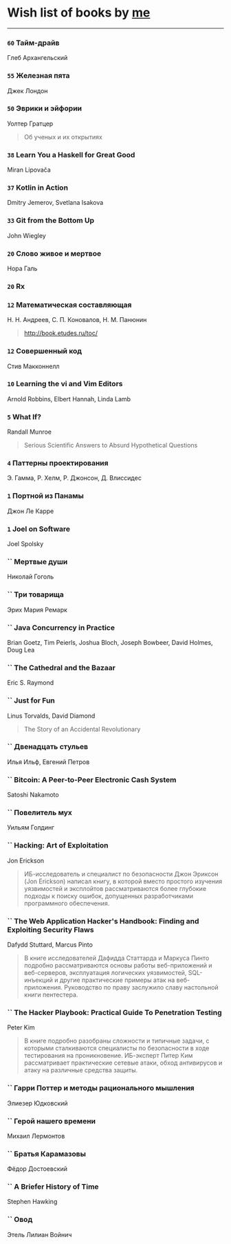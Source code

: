 # Wish list of books by [me](http://www.knigopis.com/#/user/books?u=381417697-yandex)
---

### `60` Тайм-драйв
Глеб Архангельский

### `55` Железная пята
Джек Лондон

### `50` Эврики и эйфории
Уолтер Гратцер
> Об ученых и их открытиях

### `38` Learn You a Haskell for Great Good
Miran Lipovača

### `37` Kotlin in Action
Dmitry Jemerov, Svetlana Isakova

### `33` Git from the Bottom Up
John Wiegley

### `20` Слово живое и мертвое
Нора Галь

### `20` Rx

### `12` Математическая составляющая
Н. Н. Андреев, С. П. Коновалов, Н. М. Панюнин
> http://book.etudes.ru/toc/

### `12` Совершенный код
Стив Макконнелл

### `10` Learning the vi and Vim Editors
Arnold Robbins, Elbert Hannah, Linda Lamb

### `5` What If?
Randall Munroe
> Serious Scientific Answers to Absurd Hypothetical Questions

### `4` Паттерны проектирования
Э. Гамма, Р. Хелм, Р. Джонсон, Д. Влиссидес

### `1` Портной из Панамы
Джон Ле Карре

### `1` Joel on Software
Joel Spolsky

### `` Мертвые души
Николай Гоголь

### `` Три товарища
Эрих Мария Ремарк

### `` Java Concurrency in Practice
Brian Goetz,‎ Tim Peierls,‎ Joshua Bloch,‎ Joseph Bowbeer,‎ David Holmes,‎ Doug Lea

### `` The Cathedral and the Bazaar
Eric S. Raymond

### `` Just for Fun
Linus Torvalds, David Diamond
> The Story of an Accidental Revolutionary

### `` Двенадцать стульев
Илья Ильф, Евгений Петров

### `` Bitcoin: A Peer-to-Peer Electronic Cash System
Satoshi Nakamoto

### `` Повелитель мух
Уильям Голдинг

### `` Hacking: Art of Exploitation
Jon Erickson
> ИБ-исследователь и специалист по безопасности Джон Эриксон (Jon Erickson) написал книгу, в которой вместо простого изучения уязвимостей и эксплойтов рассматриваются более глубокие подходы к поиску ошибок, допущенных разработчиками программного обеспечения.

### `` The Web Application Hacker's Handbook: Finding and Exploiting Security Flaws
Dafydd Stuttard, Marcus Pinto
> В книге исследователей Дафидда Статтарда и Маркуса Пинто подробно рассматриваются основы работы веб-приложений и веб-серверов, эксплуатация логических уязвимостей, SQL-инъекций и другие практические примеры атак на веб-приложения. Руководство по праву заслужило славу настольной книги пентестера.

### `` The Hacker Playbook: Practical Guide To Penetration Testing
Peter Kim
> В книге подробно разобраны сложности и типичные задачи, с которыми сталкиваются специалисты по безопасности в ходе тестирования на проникновение. ИБ-эксперт Питер Ким рассматривает практические сетевые атаки, обход антивирусов и атаку на различные средства защиты.

### `` Гарри Поттер и методы рационального мышления
Элиезер Юдковский

### `` Герой нашего времени
Михаил Лермонтов

### `` Братья Карамазовы
Фёдор Достоевский

### `` A Briefer History of Time
Stephen Hawking

### `` Овод
Этель Лилиан Войнич

